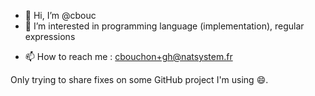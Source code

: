 - 👋 Hi, I’m @cbouc
- 👀 I’m interested in programming language (implementation), regular expressions
<!-- - 🌱 I’m currently learning ... -->
<!-- - 💞️ I’m looking to collaborate on ... -->
- 📫 How to reach me : cbouchon+gh@natsystem.fr

<!---
cbouc/cbouc is a ✨ special ✨ repository because its `README.md` (this file) appears on your GitHub profile.
You can click the Preview link to take a look at your changes.
--->
Only trying to share fixes on some GitHub project I'm using 😄.
